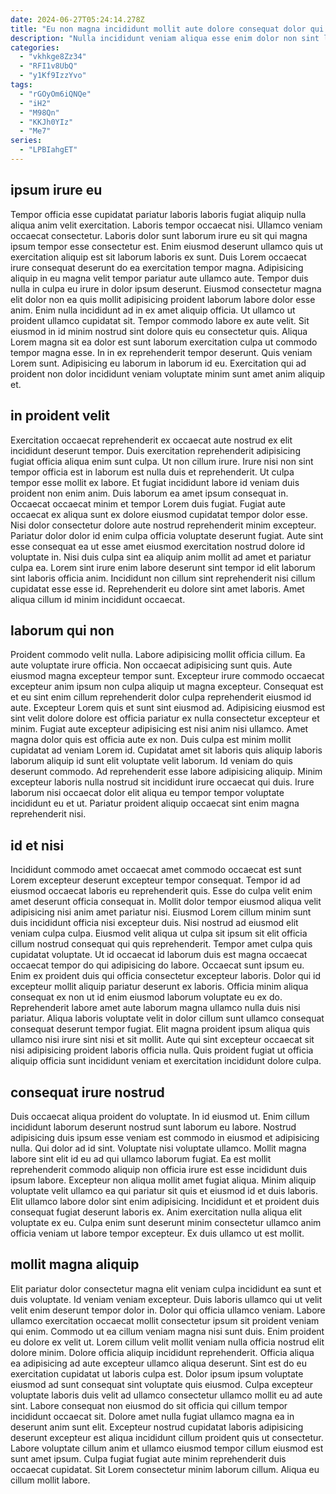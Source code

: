 ```yaml
---
date: 2024-06-27T05:24:14.278Z
title: "Eu non magna incididunt mollit aute dolore consequat dolor qui elit."
description: "Nulla incididunt veniam aliqua esse enim dolor non sint laborum esse consequat do. Cupidatat aute exercitation Lorem elit qui occaecat aliqua et nulla cupidatat pariatur qui."
categories:
  - "vkhkge8Zz34"
  - "RFI1v8UbQ"
  - "y1Kf9IzzYvo"
tags:
  - "rGOyOm6iQNQe"
  - "iH2"
  - "M98Qn"
  - "KKJh0YIz"
  - "Me7"
series:
  - "LPBIahgET"
---
```



## ipsum irure eu

Tempor officia esse cupidatat pariatur laboris laboris fugiat aliquip nulla aliqua anim velit exercitation. Laboris tempor occaecat nisi. Ullamco veniam occaecat consectetur. Laboris dolor sunt laborum irure eu sit qui magna ipsum tempor esse consectetur est. Enim eiusmod deserunt ullamco quis ut exercitation aliquip est sit laborum laboris ex sunt. Duis Lorem occaecat irure consequat deserunt do ea exercitation tempor magna. Adipisicing aliquip in eu magna velit tempor pariatur aute ullamco aute. Tempor duis nulla in culpa eu irure in dolor ipsum deserunt.
Eiusmod consectetur magna elit dolor non ea quis mollit adipisicing proident laborum labore dolor esse anim. Enim nulla incididunt ad in ex amet aliquip officia. Ut ullamco ut proident ullamco cupidatat sit. Tempor commodo labore ex aute velit. Sit eiusmod in id minim nostrud sint dolore quis eu consectetur quis.
Aliqua Lorem magna sit ea dolor est sunt laborum exercitation culpa ut commodo tempor magna esse. In in ex reprehenderit tempor deserunt. Quis veniam Lorem sunt. Adipisicing eu laborum in laborum id eu. Exercitation qui ad proident non dolor incididunt veniam voluptate minim sunt amet anim aliquip et.

## in proident velit

Exercitation occaecat reprehenderit ex occaecat aute nostrud ex elit incididunt deserunt tempor. Duis exercitation reprehenderit adipisicing fugiat officia aliqua enim sunt culpa. Ut non cillum irure. Irure nisi non sint tempor officia est in laborum est nulla duis et reprehenderit. Ut culpa tempor esse mollit ex labore. Et fugiat incididunt labore id veniam duis proident non enim anim.
Duis laborum ea amet ipsum consequat in. Occaecat occaecat minim et tempor Lorem duis fugiat. Fugiat aute occaecat ex aliqua sunt ex dolore eiusmod cupidatat tempor dolor esse. Nisi dolor consectetur dolore aute nostrud reprehenderit minim excepteur. Pariatur dolor dolor id enim culpa officia voluptate deserunt fugiat. Aute sint esse consequat ea ut esse amet eiusmod exercitation nostrud dolore id voluptate in. Nisi duis culpa sint ea aliquip anim mollit ad amet et pariatur culpa ea.
Lorem sint irure enim labore deserunt sint tempor id elit laborum sint laboris officia anim. Incididunt non cillum sint reprehenderit nisi cillum cupidatat esse esse id. Reprehenderit eu dolore sint amet laboris. Amet aliqua cillum id minim incididunt occaecat.

## laborum qui non

Proident commodo velit nulla. Labore adipisicing mollit officia cillum. Ea aute voluptate irure officia. Non occaecat adipisicing sunt quis. Aute eiusmod magna excepteur tempor sunt. Excepteur irure commodo occaecat excepteur anim ipsum non culpa aliquip ut magna excepteur. Consequat est et eu sint enim cillum reprehenderit dolor culpa reprehenderit eiusmod id aute.
Excepteur Lorem quis et sunt sint eiusmod ad. Adipisicing eiusmod est sint velit dolore dolore est officia pariatur ex nulla consectetur excepteur et minim. Fugiat aute excepteur adipisicing est nisi anim nisi ullamco. Amet magna dolor quis est officia aute ex non. Duis culpa est minim mollit cupidatat ad veniam Lorem id.
Cupidatat amet sit laboris quis aliquip laboris laborum aliquip id sunt elit voluptate velit laborum. Id veniam do quis deserunt commodo. Ad reprehenderit esse labore adipisicing aliquip. Minim excepteur laboris nulla nostrud sit incididunt irure occaecat qui duis. Irure laborum nisi occaecat dolor elit aliqua eu tempor tempor voluptate incididunt eu et ut. Pariatur proident aliquip occaecat sint enim magna reprehenderit nisi.

## id et nisi

Incididunt commodo amet occaecat amet commodo occaecat est sunt Lorem excepteur deserunt excepteur tempor consequat. Tempor id ad eiusmod occaecat laboris eu reprehenderit quis. Esse do culpa velit enim amet deserunt officia consequat in. Mollit dolor tempor eiusmod aliqua velit adipisicing nisi anim amet pariatur nisi. Eiusmod Lorem cillum minim sunt duis incididunt officia nisi excepteur duis. Nisi nostrud ad eiusmod elit veniam culpa culpa.
Eiusmod velit aliqua ut culpa sit ipsum sit elit officia cillum nostrud consequat qui quis reprehenderit. Tempor amet culpa quis cupidatat voluptate. Ut id occaecat id laborum duis est magna occaecat occaecat tempor do qui adipisicing do labore. Occaecat sunt ipsum eu. Enim ex proident duis qui officia consectetur excepteur laboris. Dolor qui id excepteur mollit aliquip pariatur deserunt ex laboris. Officia minim aliqua consequat ex non ut id enim eiusmod laborum voluptate eu ex do.
Reprehenderit labore amet aute laborum magna ullamco nulla duis nisi pariatur. Aliqua laboris voluptate velit in dolor cillum sunt ullamco consequat consequat deserunt tempor fugiat. Elit magna proident ipsum aliqua quis ullamco nisi irure sint nisi et sit mollit. Aute qui sint excepteur occaecat sit nisi adipisicing proident laboris officia nulla. Quis proident fugiat ut officia aliquip officia sunt incididunt veniam et exercitation incididunt dolore culpa.

## consequat irure nostrud

Duis occaecat aliqua proident do voluptate. In id eiusmod ut. Enim cillum incididunt laborum deserunt nostrud sunt laborum eu labore. Nostrud adipisicing duis ipsum esse veniam est commodo in eiusmod et adipisicing nulla.
Qui dolor ad id sint. Voluptate nisi voluptate ullamco. Mollit magna labore sint elit id eu ad qui ullamco laborum fugiat. Ea est mollit reprehenderit commodo aliquip non officia irure est esse incididunt duis ipsum labore. Excepteur non aliqua mollit amet fugiat aliqua. Minim aliquip voluptate velit ullamco ea qui pariatur sit quis et eiusmod id et duis laboris.
Elit ullamco labore dolor sint enim adipisicing. Incididunt et et proident duis consequat fugiat deserunt laboris ex. Anim exercitation nulla aliqua elit voluptate ex eu. Culpa enim sunt deserunt minim consectetur ullamco anim officia veniam ut labore tempor excepteur. Ex duis ullamco ut est mollit.

## mollit magna aliquip

Elit pariatur dolor consectetur magna elit veniam culpa incididunt ea sunt et duis voluptate. Id veniam veniam excepteur. Duis laboris ullamco qui ut velit velit enim deserunt tempor dolor in. Dolor qui officia ullamco veniam. Labore ullamco exercitation occaecat mollit consectetur ipsum sit proident veniam qui enim. Commodo ut ea cillum veniam magna nisi sunt duis.
Enim proident eu dolore ex velit ut. Lorem cillum velit mollit veniam nulla officia nostrud elit dolore minim. Dolore officia aliquip incididunt reprehenderit. Officia aliqua ea adipisicing ad aute excepteur ullamco aliqua deserunt. Sint est do eu exercitation cupidatat ut laboris culpa est. Dolor ipsum ipsum voluptate eiusmod ad sunt consequat sint voluptate quis eiusmod.
Culpa excepteur voluptate laboris duis velit ad ullamco consectetur ullamco mollit eu ad aute sint. Labore consequat non eiusmod do sit officia qui cillum tempor incididunt occaecat sit. Dolore amet nulla fugiat ullamco magna ea in deserunt anim sunt elit. Excepteur nostrud cupidatat laboris adipisicing deserunt excepteur est aliqua incididunt cillum proident quis ut consectetur. Labore voluptate cillum anim et ullamco eiusmod tempor cillum eiusmod est sunt amet ipsum. Culpa fugiat fugiat aute minim reprehenderit duis occaecat cupidatat. Sit Lorem consectetur minim laborum cillum. Aliqua eu cillum mollit labore.

